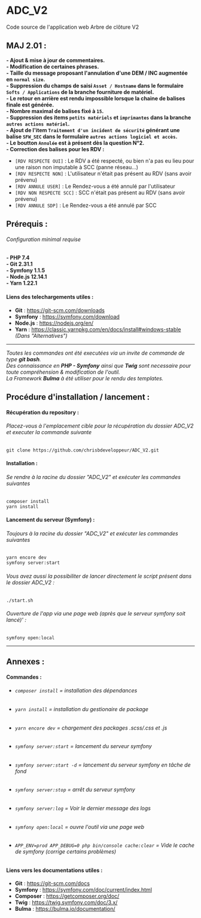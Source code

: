 # ADC_V2
Code source de l'application web Arbre de clôture V2

## MAJ 2.01 :
**- Ajout & mise à jour de commentaires.**<br>
**- Modification de certaines phrases.**<br>
**- Taille du message proposant l'annulation d'une DEM / INC augmentée en `normal size`.**<br>
**- Suppression du champs de saisi `Asset / Hostname` dans le formulaire `Softs / Applications` de la branche fourniture de matériel.**<br>
**- Le retour en arrière est rendu impossible lorsque la chaine de balises finale est générée.**<br>
**- Nombre maximal de balises fixé à `15`.**<br>
**- Suppression des items `petits matériels` et `imprimantes` dans la branche `autres actions matériel`.**<br>
**- Ajout de l'item `Traitement d'un incident de sécurité` générant une balise `SFW_SEC` dans le formulaire `autres actions logiciel et accès`.**<br>
**- Le boutton `Annulée` est à présent dès la question N°2.**<br>
**- Correction des balises pour les RDV :**<br>
  - `[RDV RESPECTE OUI]` : Le RDV a été respecté, ou bien n'a pas eu lieu pour une raison non imputable à SCC (panne réseau…)
  - `[RDV RESPECTE NON]` : L'utilisateur n'était pas présent au RDV (sans avoir prévenu)
  - `[RDV ANNULE USER]` : Le Rendez-vous a été annulé par l'utilisateur
  - `[RDV NON RESPECTE SCC]` : SCC n'était pas présent au RDV (sans avoir prévenu)
  - `[RDV ANNULE SDP]` : Le Rendez-vous a été annulé par SCC 
  
## Prérequis :
###### Configuration minimal requise
 **- PHP 7.4**
 <br>
 **- Git 2.31.1**
 <br>
 **- Symfony 1.1.5**
 <br>
 **- Node.js 12.14.1**
 <br>
 **- Yarn 1.22.1**

#### Liens des telechargements utiles :
- **Git** : https://git-scm.com/downloads
- **Symfony** : https://symfony.com/download
- **Node.js** : https://nodejs.org/en/
- **Yarn** : https://classic.yarnpkg.com/en/docs/install#windows-stable _(Dans "Alternatives")_

 <hr>

_Toutes les commandes ont été executées via un invite de commande de type **git bash**._<br>
_Des connaissance en **PHP - Symfony** ainsi que **Twig** sont necessaire pour toute compréhension & modification de l'outil._<br>
_La Framework **Bulma** à été utiliser pour le rendu des templates._
## Procédure d'installation / lancement :

#### Récupération du repository :
###### Placez-vous à l'emplacement cible pour la récupération du dossier ADC_V2 et executer la commande suivante
`git clone https://github.com/chrisbdeveloppeur/ADC_V2.git`

#### Installation :
###### Se rendre à la racine du dossier "ADC_V2" et exécuter les commandes suivantes
 `composer install`
 <br>
 `yarn install`

#### Lancement du serveur (Symfony) :
###### Toujours à la racine du dossier "ADC_V2" et exécuter les commandes suivantes
 `yarn encore dev`<br>
 `symfony server:start`<br>
###### _Vous avez aussi la possibiliter de lancer directement le script présent dans le dossier ADC_V2 :_
`./start.sh`

###### Ouverture de l'app via une page web (après que le serveur symfony soit lancé)' :
 `symfony open:local`

<hr>

## Annexes :
#### Commandes :

 - ###### `composer install` = installation des dépendances
 - ###### `yarn install` = installation du gestionaire de package
 - ###### `yarn encore dev` = chargement des packages .scss/.css et .js
 - ###### `symfony server:start` = lancement du serveur symfony
 - ###### `symfony server:start -d` = lancement du serveur symfony en tâche de fond
 - ###### `symfony server:stop` = arrêt du serveur symfony
 - ###### `symfony server:log` = Voir le dernier message des logs
 - ###### `symfony open:local` = ouvre l'outil via une page web
 - ###### `APP_ENV=prod APP_DEBUG=0 php bin/console cache:clear` = Vide le cache de symfony (corrige certains problèmes)

#### Liens vers les documentations utiles :
- **Git** : https://git-scm.com/docs
- **Symfony** : https://symfony.com/doc/current/index.html
- **Composer** : https://getcomposer.org/doc/
- **Twig** : https://twig.symfony.com/doc/3.x/
- **Bulma** : https://bulma.io/documentation/


